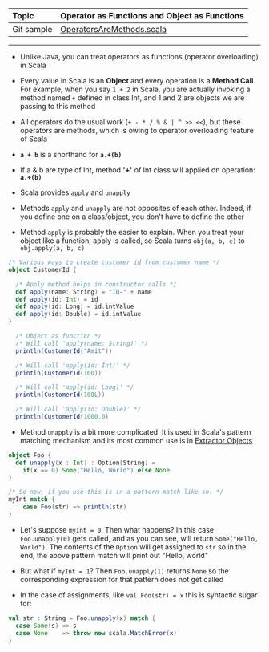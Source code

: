 | Topic | Operator as Functions and Object as Functions |
| :--- | :--- |
| Git sample | [OperatorsAreMethods.scala](https://github.com/inbravo/scala-src/blob/master/src/main/scala/com/inbravo/lang/OperatorsAreMethods.scala) |

---

*	Unlike Java, you can treat operators as functions (operator overloading) in Scala

*	Every value in Scala is an **Object** and every operation is a **Method Call**. For example, when you say `1 + 2` in Scala, you are actually invoking a method named `+` defined in class Int, and 1 and 2 are objects we are passing to this method

*	All operators do the usual work \(`+ - * / % & | ^ >> <<`\), but these operators are methods, which is owing to operator overloading feature of Scala

*	**`a + b`**  is a shorthand for **`a.+(b)`**

*	If a & b are type of Int, method **'+'** of Int class will applied on operation: **`a.+(b)`**

*	Scala provides `apply` and `unapply`

*	Methods `apply` and `unapply` are not opposites of each other. Indeed, if you define one on a class/object, you don't have to define the other

*	Method `apply` is probably the easier to explain. When you treat your object like a function, apply is called, so Scala turns `obj(a, b, c)` to `obj.apply(a, b, c)`

```scala
/* Various ways to create customer id from customer name */
object CustomerId {

  /* Apply method helps in constructor calls */
  def apply(name: String) = "ID-" + name
  def apply(id: Int) = id
  def apply(id: Long) = id.intValue
  def apply(id: Double) = id.intValue
}

  /* Object as function */
  /* Will call 'apply(name: String)' */
  println(CustomerId("Amit"))

  /* Will call 'apply(id: Int)' */
  println(CustomerId(100))

  /* Will call 'apply(id: Long)' */
  println(CustomerId(100L))

  /* Will call 'apply(id: Double)' */
  println(CustomerId(1000.0)
```

*	Method `unapply` is a bit more complicated. It is used in Scala's pattern matching mechanism and its most common use is in [Extractor Objects](http://www.scala-lang.org/old/node/112)

```scala
object Foo {
  def unapply(x : Int) : Option[String] = 
    if(x == 0) Some("Hello, World") else None
}

/* So now, if you use this is in a pattern match like so: */
myInt match {
    case Foo(str) => println(str)
}
```

*	Let's suppose `myInt = 0`. Then what happens? In this case `Foo.unapply(0)` gets called, and as you can see, will return `Some("Hello, World")`. The contents of the `Option` will get assigned to `str` so in the end, the above pattern match will print out "Hello, world"

*	But what if `myInt = 1`? Then `Foo.unapply(1)` returns `None` so the corresponding expression for that pattern does not get called

*	In the case of assignments, like `val Foo(str) = x` this is syntactic sugar for:

```scala
val str : String = Foo.unapply(x) match {
  case Some(s) => s
  case None    => throw new scala.MatchError(x)
}
```
